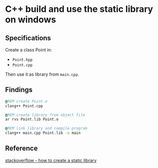 # C++ build and use the static library on windows

## Specifications

Create a class Point in:

- `Point.hpp`
- `Point.cpp`

Then use it as library from `main.cpp`.

## Findings

```bat
@REM create Point.o
clang++ Point.cpp

@REM create library from object file
ar rvs Point.lib Point.o

@REM link library and compile program
clang++ main.cpp Point.lib -o main
```

## Reference

[stackoverflow - how to create a static library](https://stackoverflow.com/questions/5947067/how-to-create-a-static-library-with-g)
